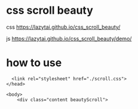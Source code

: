 # css scroll beauty

css
https://lazytai.github.io/css_scroll_beauty/

js
https://lazytai.github.io/css_scroll_beauty/demo/

# how to use
```
  <link rel="stylesheet" href="./scroll.css">
</head>

<body>
    <div class="content beautyScroll">
```